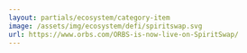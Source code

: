 ```yaml
---
layout: partials/ecosystem/category-item
image: /assets/img/ecosystem/defi/spiritswap.svg
url: https://www.orbs.com/ORBS-is-now-live-on-SpiritSwap/
---
```

